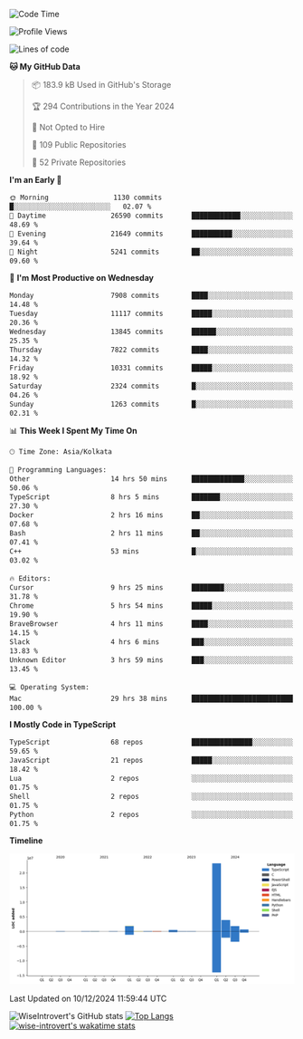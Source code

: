 <!--START_SECTION:waka-->
![Code Time](http://img.shields.io/badge/Code%20Time-1%2C945%20hrs%209%20mins-blue)

![Profile Views](http://img.shields.io/badge/Profile%20Views-0-blue)

![Lines of code](https://img.shields.io/badge/From%20Hello%20World%20I%27ve%20Written-32.6%20million%20lines%20of%20code-blue)

**🐱 My GitHub Data** 

> 📦 183.9 kB Used in GitHub's Storage 
 > 
> 🏆 294 Contributions in the Year 2024
 > 
> 🚫 Not Opted to Hire
 > 
> 📜 109 Public Repositories 
 > 
> 🔑 52 Private Repositories 
 > 
**I'm an Early 🐤** 

```text
🌞 Morning                1130 commits        █░░░░░░░░░░░░░░░░░░░░░░░░   02.07 % 
🌆 Daytime                26590 commits       ████████████░░░░░░░░░░░░░   48.69 % 
🌃 Evening                21649 commits       ██████████░░░░░░░░░░░░░░░   39.64 % 
🌙 Night                  5241 commits        ██░░░░░░░░░░░░░░░░░░░░░░░   09.60 % 
```
📅 **I'm Most Productive on Wednesday** 

```text
Monday                   7908 commits        ████░░░░░░░░░░░░░░░░░░░░░   14.48 % 
Tuesday                  11117 commits       █████░░░░░░░░░░░░░░░░░░░░   20.36 % 
Wednesday                13845 commits       ██████░░░░░░░░░░░░░░░░░░░   25.35 % 
Thursday                 7822 commits        ████░░░░░░░░░░░░░░░░░░░░░   14.32 % 
Friday                   10331 commits       █████░░░░░░░░░░░░░░░░░░░░   18.92 % 
Saturday                 2324 commits        █░░░░░░░░░░░░░░░░░░░░░░░░   04.26 % 
Sunday                   1263 commits        █░░░░░░░░░░░░░░░░░░░░░░░░   02.31 % 
```


📊 **This Week I Spent My Time On** 

```text
🕑︎ Time Zone: Asia/Kolkata

💬 Programming Languages: 
Other                    14 hrs 50 mins      █████████████░░░░░░░░░░░░   50.06 % 
TypeScript               8 hrs 5 mins        ███████░░░░░░░░░░░░░░░░░░   27.30 % 
Docker                   2 hrs 16 mins       ██░░░░░░░░░░░░░░░░░░░░░░░   07.68 % 
Bash                     2 hrs 11 mins       ██░░░░░░░░░░░░░░░░░░░░░░░   07.41 % 
C++                      53 mins             █░░░░░░░░░░░░░░░░░░░░░░░░   03.02 % 

🔥 Editors: 
Cursor                   9 hrs 25 mins       ████████░░░░░░░░░░░░░░░░░   31.78 % 
Chrome                   5 hrs 54 mins       █████░░░░░░░░░░░░░░░░░░░░   19.90 % 
BraveBrowser             4 hrs 11 mins       ████░░░░░░░░░░░░░░░░░░░░░   14.15 % 
Slack                    4 hrs 6 mins        ███░░░░░░░░░░░░░░░░░░░░░░   13.83 % 
Unknown Editor           3 hrs 59 mins       ███░░░░░░░░░░░░░░░░░░░░░░   13.45 % 

💻 Operating System: 
Mac                      29 hrs 38 mins      █████████████████████████   100.00 % 
```

**I Mostly Code in TypeScript** 

```text
TypeScript               68 repos            ███████████████░░░░░░░░░░   59.65 % 
JavaScript               21 repos            █████░░░░░░░░░░░░░░░░░░░░   18.42 % 
Lua                      2 repos             ░░░░░░░░░░░░░░░░░░░░░░░░░   01.75 % 
Shell                    2 repos             ░░░░░░░░░░░░░░░░░░░░░░░░░   01.75 % 
Python                   2 repos             ░░░░░░░░░░░░░░░░░░░░░░░░░   01.75 % 
```



**Timeline**

![Lines of Code chart](https://raw.githubusercontent.com/wise-introvert/wise-introvert/master/assets/bar_graph.png)


 Last Updated on 10/12/2024 11:59:44 UTC
<!--END_SECTION:waka-->

![WiseIntrovert's GitHub stats](https://github-readme-stats.vercel.app/api?username=wise-introvert&count_private=true&show_icons=true)
[![Top Langs](https://github-readme-stats.vercel.app/api/top-langs/?username=wise-introvert&langs_count=10)](https://github.com/anuraghazra/github-readme-stats)
[![wise-introvert's wakatime stats](https://github-readme-stats.vercel.app/api/wakatime?username=wiseintrovert)](https://github.com/anuraghazra/github-readme-stats)
